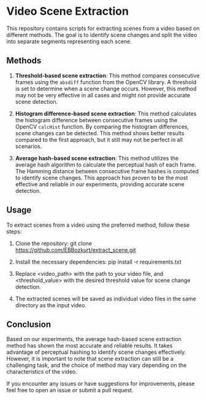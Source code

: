 # Video Scene Extraction

This repository contains scripts for extracting scenes from a video based on different methods. The goal is to identify scene changes and split the video into separate segments representing each scene.

## Methods

1. **Threshold-based scene extraction**: This method compares consecutive frames using the `absdiff` function from the OpenCV library. A threshold is set to determine when a scene change occurs. However, this method may not be very effective in all cases and might not provide accurate scene detection.

2. **Histogram difference-based scene extraction**: This method calculates the histogram difference between consecutive frames using the OpenCV `calcHist` function. By comparing the histogram differences, scene changes can be detected. This method shows better results compared to the first approach, but it still may not be perfect in all scenarios.

3. **Average hash-based scene extraction**: This method utilizes the average hash algorithm to calculate the perceptual hash of each frame. The Hamming distance between consecutive frame hashes is computed to identify scene changes. This approach has proven to be the most effective and reliable in our experiments, providing accurate scene detection.

## Usage

To extract scenes from a video using the preferred method, follow these steps:

1. Clone the repository:
   git clone https://github.com/EBBozkurt/extract_scene.git

2. Install the necessary dependencies:
   pip install -r requirements.txt

3. Replace <video_path> with the path to your video file, and <threshold_value> with the desired threshold value for scene change detection.

4. The extracted scenes will be saved as individual video files in the same directory as the input video.


## Conclusion
Based on our experiments, the average hash-based scene extraction method has shown the most accurate and reliable results. It takes advantage of perceptual hashing to identify scene changes effectively. However, it is important to note that scene extraction can still be a challenging task, and the choice of method may vary depending on the characteristics of the video.

If you encounter any issues or have suggestions for improvements, please feel free to open an issue or submit a pull request.